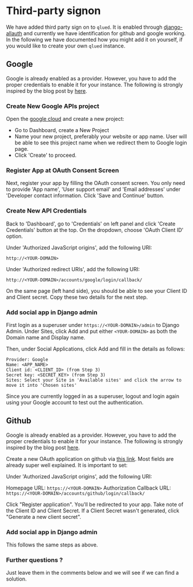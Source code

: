 # Third-party signon

We have added third party sign on to `qlued`. It is enabled through [django-allauth](https://django-allauth.readthedocs.io/en/latest/templates.html) and currently we have identification for github and google working. In the following we have documented how you might add it on yourself, if you would like to create your own `qlued` instance.

## Google

Google is already enabled as a provider. However, you have to add the proper credentials to enable it for your instance. The following is strongly inspired by the blog post by [here](https://dev.to/mdrhmn/django-google-authentication-using-django-allauth-18f8).

### Create New Google APIs project

Open the [google cloud](https://console.cloud.google.com/apis/dashboard) and create a new project:

- Go to Dashboard, create a New Project
- Name your new project, preferably your website or app name. User will be able to see this project name when we redirect them to Google login page.
- Click 'Create' to proceed.

### Register App at OAuth Consent Screen

Next, register your app by filling the OAuth consent screen. You only need to provide 'App name', 'User support email' and 'Email addresses' under 'Developer contact information. Click 'Save and Continue' button.

### Create New API Credentials

Back to 'Dashboard', go to 'Credentials' on left panel and click 'Create Credentials' button at the top. On the dropdown, choose 'OAuth Client ID' option.

Under 'Authorized JavaScript origins', add the following URI:

    http://<YOUR-DOMAIN>
    
Under 'Authorized redirect URIs', add the following URI:

    http://<YOUR-DOMAIN>/accounts/google/login/callback/

On the same page (left hand side), you should be able to see your Client ID and Client secret. Copy these two details for the next step.

### Add social app in Django admin 

First login as a superuser under `https://<YOUR-DOMAIN>/admin` to Django Admin. Under Sites, click Add and put either `<YOUR-DOMAIN>` as both the Domain name and Display name.

Then, under Social Applications, click Add and fill in the details as follows:

    Provider: Google
    Name: <APP_NAME>
    Client id: <CLIENT_ID> (from Step 3)
    Secret key: <SECRET_KEY> (from Step 3)
    Sites: Select your Site in 'Available sites' and click the arrow to move it into 'Chosen sites'

Since you are currently logged in as a superuser, logout and login again using your Google account to test out the authentication.

## Github

Google is already enabled as a provider. However, you have to add the proper credentials to enable it for your instance. The following is strongly inspired by the blog post  [here](https://testdriven.io/blog/django-social-auth/).

Create a new OAuth application on github via [this link](https://github.com/settings/applications/new). Most fields are already super well explained. It is important to set:

Under 'Authorized JavaScript origins', add the following URI:

   Homepage URL: `https://<YOUR-DOMAIN>`
   Authorization Callback URL: `https://<YOUR-DOMAIN>/accounts/github/login/callback/`


Click "Register application". You'll be redirected to your app. Take note of the Client ID and Client Secret. If a Client Secret wasn't generated, click "Generate a new client secret".

### Add social app in Django admin 

This follows the same steps as above.

### Further questions ?

Just leave them in the comments below and we will see if we can find a solution.